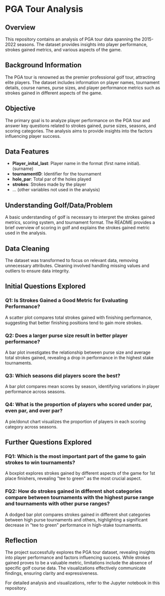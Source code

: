 # PGA Tour Analysis

## Overview

This repository contains an analysis of PGA tour data spanning the 2015-2022 seasons. The dataset provides insights into player performance, strokes gained metrics, and various aspects of the game.

## Background Information

The PGA tour is renowned as the premier professional golf tour, attracting elite players. The dataset includes information on player names, tournament details, course names, purse sizes, and player performance metrics such as strokes gained in different aspects of the game.

## Objective

The primary goal is to analyze player performance on the PGA tour and answer key questions related to strokes gained, purse sizes, seasons, and scoring categories. The analysis aims to provide insights into the factors influencing player success.

## Data Features

- **Player_inital_last**: Player name in the format (first name initial).(surname)
- **tournamentID**: Identifier for the tournament
- **hole_par**: Total par of the holes played
- **strokes**: Strokes made by the player
- ... (other variables not used in the analysis)

## Understanding Golf/Data/Problem

A basic understanding of golf is necessary to interpret the strokes gained metrics, scoring system, and tournament format. The README provides a brief overview of scoring in golf and explains the strokes gained metric used in the analysis.

## Data Cleaning

The dataset was transformed to focus on relevant data, removing unnecessary attributes. Cleaning involved handling missing values and outliers to ensure data integrity.

## Initial Questions Explored

### Q1: Is Strokes Gained a Good Metric for Evaluating Performance?

A scatter plot compares total strokes gained with finishing performance, suggesting that better finishing positions tend to gain more strokes.

### Q2: Does a larger purse size result in better player performance?

A bar plot investigates the relationship between purse size and average total strokes gained, revealing a drop in performance in the highest stake tournaments.

### Q3: Which seasons did players score the best?

A bar plot compares mean scores by season, identifying variations in player performance across seasons.

### Q4: What is the proportion of players who scored under par, even par, and over par?

A pie/donut chart visualizes the proportion of players in each scoring category across seasons.

## Further Questions Explored

### FQ1: Which is the most important part of the game to gain strokes to win tournaments?

A boxplot explores strokes gained by different aspects of the game for 1st place finishers, revealing "tee to green" as the most crucial aspect.

### FQ2: How do strokes gained in different shot categories compare between tournaments with the highest purse range and tournaments with other purse ranges?

A dodged bar plot compares strokes gained in different shot categories between high purse tournaments and others, highlighting a significant decrease in "tee to green" performance in high-stake tournaments.

## Reflection

The project successfully explores the PGA tour dataset, revealing insights into player performance and factors influencing success. While strokes gained proves to be a valuable metric, limitations include the absence of specific golf course data. The visualizations effectively communicate findings, ensuring clarity and expressiveness.

For detailed analysis and visualizations, refer to the Jupyter notebook in this repository.
```